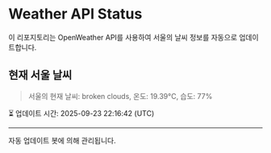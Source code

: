 
# Weather API Status

이 리포지토리는 OpenWeather API를 사용하여 서울의 날씨 정보를 자동으로 업데이트합니다.

## 현재 서울 날씨
> 서울의 현재 날씨: broken clouds, 온도: 19.39°C, 습도: 77%

⏳ 업데이트 시간: 2025-09-23 22:16:42 (UTC)

---
자동 업데이트 봇에 의해 관리됩니다.
